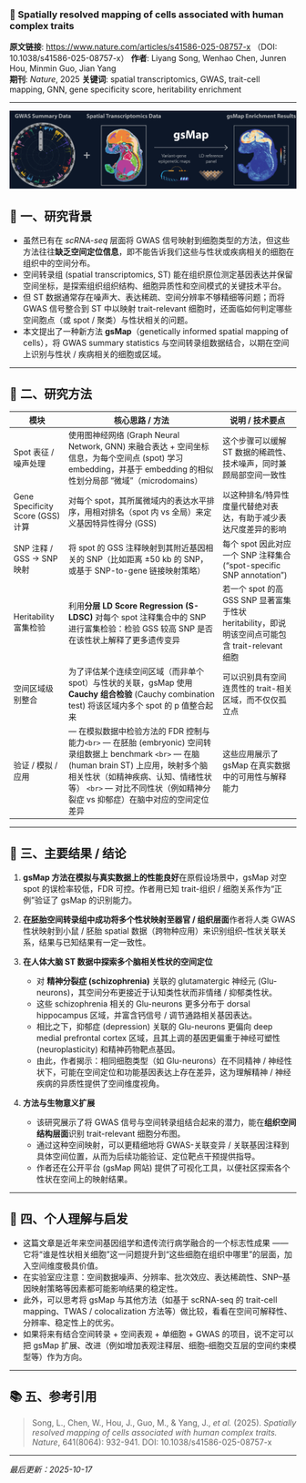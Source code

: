 ### 📄  Spatially resolved mapping of cells associated with human complex traits

**原文链接**: https://www.nature.com/articles/s41586-025-08757-x （DOI: 10.1038/s41586-025-08757-x） 
**作者**: Liyang Song, Wenhao Chen, Junren Hou, Minmin Guo, Jian Yang  
**期刊**: *Nature*, 2025 
**关键词**: spatial transcriptomics, GWAS, trait-cell mapping, GNN, gene specificity score, heritability enrichment

---
![1760683377199](image/2025-05-23_gsMap/1760683377199.png)
## 🧠 一、研究背景

- 虽然已有在 *scRNA-seq* 层面将 GWAS 信号映射到细胞类型的方法，但这些方法往往**缺乏空间定位信息**，即不能告诉我们这些与性状或疾病相关的细胞在组织中的空间分布。
- 空间转录组 (spatial transcriptomics, ST) 能在组织原位测定基因表达并保留空间坐标，是探索组织组织结构、细胞异质性和空间模式的关键技术平台。
- 但 ST 数据通常存在噪声大、表达稀疏、空间分辨率不够精细等问题；而将 GWAS 信号整合到 ST 中以映射 trait-relevant 细胞时，还面临如何判定哪些空间胞点（或 spot / 聚类）与性状相关的问题。
- 本文提出了一种新方法 **gsMap**（genetically informed spatial mapping of cells），将 GWAS summary statistics 与空间转录组数据结合，以期在空间上识别与性状 / 疾病相关的细胞或区域。

---

## 🔬 二、研究方法

| 模块                              | 核心思路 / 方法                                                                                                                                                                                                                                                             | 说明 / 技术要点                                                                                  |
| --------------------------------- | --------------------------------------------------------------------------------------------------------------------------------------------------------------------------------------------------------------------------------------------------------------------------- | ------------------------------------------------------------------------------------------------ |
| Spot 表征 / 噪声处理              | 使用图神经网络 (Graph Neural Network, GNN) 来融合表达 + 空间坐标信息，为每个空间点 (spot) 学习 embedding，并基于 embedding 的相似性划分局部 “微域”（microdomains）                                                                                                        | 这个步骤可以缓解 ST 数据的稀疏性、技术噪声，同时兼顾局部空间一致性                               |
| Gene Specificity Score (GSS) 计算 | 对每个 spot，其所属微域内的表达水平排序，用相对排名（spot 内 vs 全局）来定义基因特异性得分 (GSS)                                                                                                                                                                            | 以这种排名/特异性度量代替绝对表达，有助于减少表达尺度差异的影响                                  |
| SNP 注释 / GSS → SNP 映射        | 将 spot 的 GSS 注释映射到其附近基因相关的 SNP（比如距离 ±50 kb 的 SNP，或基于 SNP-to-gene 链接映射策略）                                                                                                                                                                   | 每个 spot 因此对应一个 SNP 注释集合 (“spot-specific SNP annotation”)                           |
| Heritability 富集检验             | 利用**分层 LD Score Regression (S-LDSC)** 对每个 spot 注释集合中的 SNP 进行富集检验：检验 GSS 较高 SNP 是否在该性状上解释了更多遗传变异                                                                                                                               | 若一个 spot 的高 GSS SNP 显著富集于性状 heritability，即说明该空间点可能包含 trait-relevant 细胞 |
| 空间区域级别整合                  | 为了评估某个连续空间区域（而非单个 spot）与性状的关联，gsMap 使用**Cauchy 组合检验** (Cauchy combination test) 将该区域内多个 spot 的 p 值整合起来                                                                                                                    | 可以识别具有空间连贯性的 trait-相关区域，而不仅仅孤立点                                          |
| 验证 / 模拟 / 应用                | — 在模拟数据中检验方法的 FDR 控制与能力`<br>` — 在胚胎 (embryonic) 空间转录组数据上 benchmark `<br>` — 在脑 (human brain ST) 上应用，映射多个脑相关性状（如精神疾病、认知、情绪性状等） `<br>` — 对比不同性状（例如精神分裂症 vs 抑郁症）在脑中对应的空间定位差异 | 这些应用展示了 gsMap 在真实数据中的可用性与解释能力                                              |

---

## 🧩 三、主要结果 / 结论

1. **gsMap 方法在模拟与真实数据上的性能良好**在原假设场景中，gsMap 对空 spot 的误检率较低，FDR 可控。作者用已知 trait-组织 / 细胞关系作为“正例”验证了 gsMap 的识别能力。
2. **在胚胎空间转录组中成功将多个性状映射至器官 / 组织层面**作者将人类 GWAS 性状映射到小鼠 / 胚胎 spatial 数据（跨物种应用）来识别组织–性状关联关系，结果与已知结果有一定一致性。
3. **在人体大脑 ST 数据中探索多个脑相关性状的空间定位**

   - 对 **精神分裂症 (schizophrenia)** 关联的 glutamatergic 神经元 (Glu-neurons)，其空间分布更接近于认知类性状而非情绪 / 抑郁类性状。
   - 这些 schizophrenia 相关的 Glu-neurons 更多分布于 dorsal hippocampus 区域，并富含钙信号 / 调节通路相关基因表达。
   - 相比之下，抑郁症 (depression) 关联的 Glu-neurons 更偏向 deep medial prefrontal cortex 区域，且其上调的基因更偏重于神经可塑性 (neuroplasticity) 和精神药物靶点基因。
   - 由此，作者揭示：相同细胞类型（如 Glu-neurons）在不同精神 / 神经性状下，可能在空间定位和功能基因表达上存在差异，这为理解精神 / 神经疾病的异质性提供了空间维度视角。
4. **方法与生物意义扩展**

   - 该研究展示了将 GWAS 信号与空间转录组结合起来的潜力，能在**组织空间结构层面**识别 trait-relevant 细胞分布图。
   - 通过这种空间映射，可以更精细地将 GWAS-关联变异 / 关联基因注释到具体空间位置，从而为后续功能验证、定位靶点干预提供指导。
   - 作者还在公开平台 (gsMap 网站) 提供了可视化工具，以便社区探索各个性状在空间上的映射结果。

---

## 💬 四、个人理解与启发

- 这篇文章是近年来空间基因组学和遗传流行病学融合的一个标志性成果 —— 它将“谁是性状相关细胞”这一问题提升到“这些细胞在组织中哪里”的层面，加入空间维度极具价值。
- 在实验室应注意：空间数据噪声、分辨率、批次效应、表达稀疏性、SNP–基因映射策略等因素都可能影响结果的稳定性。
- 此外，可以思考将 gsMap 与其他方法（如基于 scRNA-seq 的 trait-cell mapping、TWAS / colocalization 方法等）做比较，看看在空间可解释性、分辨率、稳定性上的优劣。
- 如果将来有结合空间转录 + 空间表观 + 单细胞 + GWAS 的项目，说不定可以把 gsMap 扩展、改进（例如增加表观注释层、细胞–细胞交互层的空间约束模型等）作为方向。

---

## 📚 五、参考引用

> Song, L., Chen, W., Hou, J., Guo, M., & Yang, J., *et al.* (2025). *Spatially resolved mapping of cells associated with human complex traits.* *Nature*, 641(8064): 932-941. DOI: 10.1038/s41586-025-08757-x

---

*最后更新：2025-10-17*
